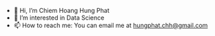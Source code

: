 - 👋 Hi, I’m Chiem Hoang Hung Phat
- 👀 I’m interested in Data Science
- 📫 How to reach me: You can email me at hungphat.chh@gmail.com

<!---
BrucechiemP/BrucechiemP is a ✨ special ✨ repository because its `README.md` (this file) appears on your GitHub profile.
You can click the Preview link to take a look at your changes.
--->
